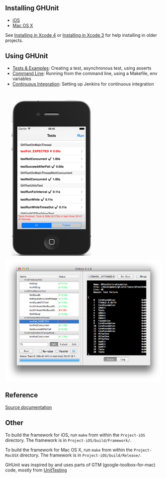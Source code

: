 ## Installing GHUnit

- [iOS](appledoc_include/guide_install_ios_7.html)
- [Mac OS X](appledoc_include/guide_install_macosx_4.html)

See [Installing in Xcode 4](appledoc_include/guide_install_ios_4.html) or [Installing in Xcode 3](appledoc_include/guide_install_old.html) for help installing in older projects.

## Using GHUnit

- [Tests & Examples](appledoc_include/guide_testing.html): Creating a test, asynchronous test, using asserts
- [Command Line](appledoc_include/guide_command_line.html): Running from the command line, using a Makefile, env variables
- [Continuous Integration](appledoc_include/guide_ci.html): Setting up Jenkins for continuous integration

<div style="float:left;margin:30px 10px 10px 20px" markdown="1">
<img src="appledoc_include/images/GHUnit-IPhone-0.5.8.png"/>
</div>

<div markdown="1">
<img src="appledoc_include/images/GHUnit-0.5.8.png"/>
</div>

## Reference

[Source documentation](../index.html)

## Other

To build the framework for iOS, run `make` from within the `Project-iOS` directory. The framework is in `Project-iOS/build/Framework/`.

To build the framework for Mac OS X, run `make` from within the `Project-MacOSX` directory. The framework is in `Project-iOS/build/Release/`.

GHUnit was inspired by and uses parts of GTM (google-toolbox-for-mac) code, mostly from [UnitTesting](http://code.google.com/p/google-toolbox-for-mac/source/browse/trunk/UnitTesting/)

